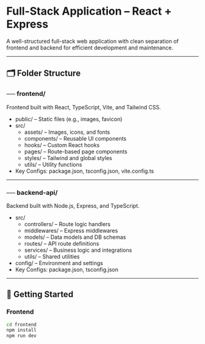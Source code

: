 # Full-Stack Application – React + Express

A well-structured full-stack web application with clean separation of frontend and backend for efficient development and maintenance.

---

## 🗂️ Folder Structure

### ── frontend/
Frontend built with React, TypeScript, Vite, and Tailwind CSS.

- public/ – Static files (e.g., images, favicon)
- src/
  - assets/ – Images, icons, and fonts
  - components/ – Reusable UI components
  - hooks/ – Custom React hooks
  - pages/ – Route-based page components
  - styles/ – Tailwind and global styles
  - utils/ – Utility functions
- Key Configs: package.json, tsconfig.json, vite.config.ts

---

### ── backend-api/
Backend built with Node.js, Express, and TypeScript.

- src/
  - controllers/ – Route logic handlers
  - middlewares/ – Express middlewares
  - models/ – Data models and DB schemas
  - routes/ – API route definitions
  - services/ – Business logic and integrations
  - utils/ – Shared utilities
- config/ – Environment and settings
- Key Configs: package.json, tsconfig.json

---

## 🚀 Getting Started

### Frontend

```bash
cd frontend
npm install
npm run dev
